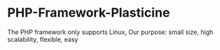 # PHP-Framework-Plasticine
The PHP framework only supports Linux, Our purpose: small size, high scalability, flexible, easy

